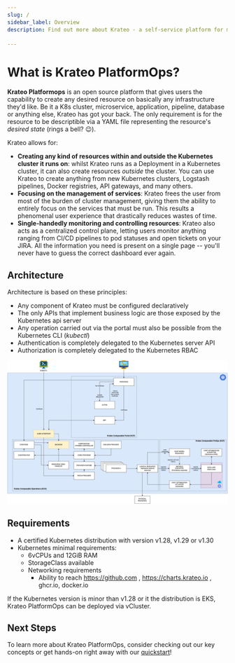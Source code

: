 ```yaml
---
slug: /
sidebar_label: Overview
description: Find out more about Krateo - a self-service platform for multi-cloud native resources based on Kubernetes

---
```


# What is Krateo PlatformOps?

**Krateo Platformops** is an open source platform that gives users the capability to create any desired resource on basically any infrastructure they'd like. Be it a K8s cluster, microservice, application, pipeline, database or anything else, Krateo has got your back. The only requirement is for the resource to be descriptible via a YAML file representing the resource's _desired state_ (rings a bell? 😉).

Krateo allows for:

- **Creating any kind of resources within and outside the Kubernetes cluster it runs on**: whilst Krateo runs as a Deployment in a Kubernetes cluster, it can also create resources _outside_ the cluster. You can use Krateo to create anything from new Kubernetes clusters, Logstash pipelines, Docker registries, API gateways, and many others.
- **Focusing on the management of services**: Krateo frees the user from most of the burden of cluster management, giving them the ability to entirely focus on the services that must be run. This results a phenomenal user experience that drastically reduces wastes of time.
- **Single-handedly monitoring and controlling resources**: Krateo also acts as a centralized control plane, letting users monitor anything ranging from CI/CD pipelines to pod statuses and open tickets on your JIRA. All the information you need is present on a single page -- you'll never have to guess the correct dashboard ever again.

## Architecture

Architecture is based on these principles:
* Any component of Krateo must be configured declaratively
* The only APIs that implement business logic are those exposed by the Kubernetes api server
* Any operation carried out via the portal must also be possible from the Kubernetes CLI (_kubectl_)
* Authentication is completely delegated to the Kubernetes server API
* Authorization is completely delegated to the Kubernetes RBAC

![Architecture](../static/img/krateo-architecture.png)

## Requirements

* A certified Kubernetes distribution with version v1.28, v1.29 or v1.30
* Kubernetes minimal requirements:
  * 6vCPUs and 12GiB RAM
  * StorageClass available
  * Networking requirements
    * Ability to reach https://github.com , https://charts.krateo.io , ghcr.io, docker.io

If the Kubernetes version is minor than v1.28 or it the distribution is EKS, Krateo PlatformOps can be deployed via vCluster.

## Next Steps

To learn more about Krateo PlatformOps, consider checking out our key concepts or get hands-on right away with our
[quickstart](./quickstart)!
